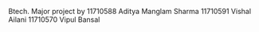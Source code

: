 Btech. Major project by
11710588 Aditya Manglam Sharma
11710591 Vishal Ailani
11710570 Vipul Bansal 
